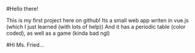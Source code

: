 #Hello there!

This is my first project here on github!
Its a small web app writen in vue.js (which I just learned (with lots of help))
And it has a periodic table (color coded), as well as a game (kinda bad ngl)

#Hi Ms. Fried...
